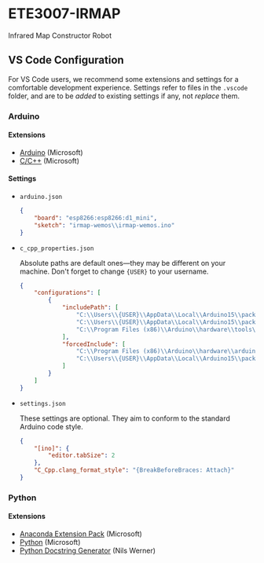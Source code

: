 # ETE3007-IRMAP

Infrared Map Constructor Robot

## VS Code Configuration

For VS Code users, we recommend some extensions and settings for a comfortable development experience. Settings refer to files in the `.vscode` folder, and are to be _added_ to existing settings if any, not _replace_ them.

### Arduino

#### Extensions

-   [Arduino](https://marketplace.visualstudio.com/items?itemName=vsciot-vscode.vscode-arduino) (Microsoft)
-   [C/C++](https://marketplace.visualstudio.com/items?itemName=ms-vscode.cpptools) (Microsoft)

#### Settings

-   `arduino.json`
    ```json
    {
        "board": "esp8266:esp8266:d1_mini",
        "sketch": "irmap-wemos\\irmap-wemos.ino"
    }
    ```
-   `c_cpp_properties.json`

    Absolute paths are default ones—they may be different on your machine. Don't forget to change `{USER}` to your username.

    ```json
    {
        "configurations": [
            {
                "includePath": [
                    "C:\\Users\\{USER}\\AppData\\Local\\Arduino15\\packages\\esp8266\\tools\\**",
                    "C:\\Users\\{USER}\\AppData\\Local\\Arduino15\\packages\\esp8266\\hardware\\esp8266\\2.7.0\\**",
                    "C:\\Program Files (x86)\\Arduino\\hardware\\tools\\avr\\avr\\include\\**"
                ],
                "forcedInclude": [
                    "C:\\Program Files (x86)\\Arduino\\hardware\\arduino\\avr\\cores\\arduino\\Arduino.h",
                    "C:\\Users\\{USER}\\AppData\\Local\\Arduino15\\packages\\esp8266\\hardware\\esp8266\\2.7.0\\variants\\d1_mini\\pins_arduino.h"
                ]
            }
        ]
    }
    ```

-   `settings.json`

    These settings are optional. They aim to conform to the standard Arduino code style.

    ```json
    {
        "[ino]": {
            "editor.tabSize": 2
        },
        "C_Cpp.clang_format_style": "{BreakBeforeBraces: Attach}"
    }
    ```

### Python

#### Extensions

-   [Anaconda Extension Pack](https://marketplace.visualstudio.com/items?itemName=ms-python.anaconda-extension-pack) (Microsoft)
-   [Python](https://marketplace.visualstudio.com/items?itemName=ms-python.python) (Microsoft)
-   [Python Docstring Generator](https://marketplace.visualstudio.com/items?itemName=njpwerner.autodocstring) (Nils Werner)
